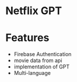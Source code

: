 # Netflix GPT

# Features

- Firebase Authentication
- movie data from api
- implementation of GPT
- Multi-language


